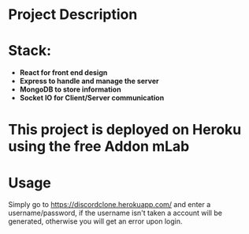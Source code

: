 # Project Description



<b><h1>Stack:</h1>
<ul>
  <li>React for front end design</li>
  <li>Express to handle and manage the server</li></li>
  <li>MongoDB to store information</li>
  <li>Socket IO for Client/Server communication </li>
  </b>
</ul>
<h1>This project is deployed on Heroku using the free Addon mLab</h1>

# Usage

  Simply go to https://discordclone.herokuapp.com/ and enter a username/password, if the username isn't taken a account will be generated, otherwise you will get an error upon login.
 
